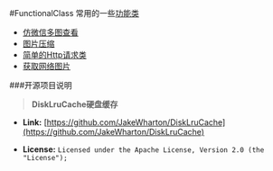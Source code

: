 #FunctionalClass
常用的一些[功能类](mylibrary)

* [仿微信多图查看](mylibrary/src/main/java/cchao/org/mylibrary/photo/multiimageshow)
* [图片压缩](mylibrary/src/main/java/cchao/org/mylibrary/photo/imageconversion/ImageCompress.java)
* [简单的Http请求类](mylibrary/src/main/java/cchao/org/mylibrary/http/HttpUtil.java)
* [获取网络图片](mylibrary/src/main/java/cchao/org/mylibrary/http/HttpImageUtil.java)

###开源项目说明
> **DiskLruCache硬盘缓存**

* **Link:** [https://github.com/JakeWharton/DiskLruCache](https://github.com/JakeWharton/DiskLruCache)

* **License:** `Licensed under the Apache License, Version 2.0 (the "License");`